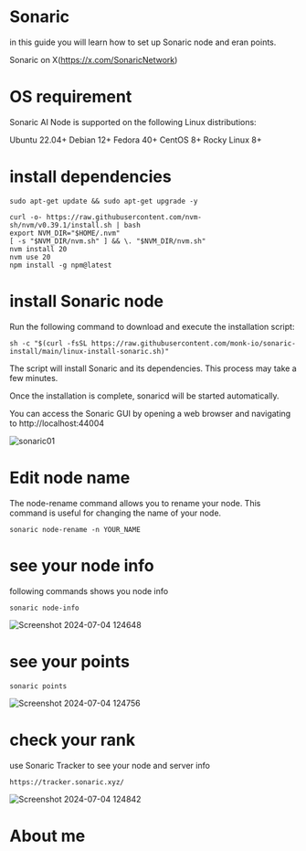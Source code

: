 # Sonaric
in this guide you will learn how to set up Sonaric node and eran points.

Sonaric on X(https://x.com/SonaricNetwork)

# OS requirement
Sonaric AI Node is supported on the following Linux distributions:

Ubuntu 22.04+
Debian 12+
Fedora 40+
CentOS 8+
Rocky Linux 8+

# install dependencies
```
sudo apt-get update && sudo apt-get upgrade -y
```
```
curl -o- https://raw.githubusercontent.com/nvm-sh/nvm/v0.39.1/install.sh | bash
export NVM_DIR="$HOME/.nvm"
[ -s "$NVM_DIR/nvm.sh" ] && \. "$NVM_DIR/nvm.sh"
nvm install 20
nvm use 20
npm install -g npm@latest
```
# install Sonaric node
Run the following command to download and execute the installation script:
```
sh -c "$(curl -fsSL https://raw.githubusercontent.com/monk-io/sonaric-install/main/linux-install-sonaric.sh)"
```
The script will install Sonaric and its dependencies. This process may take a few minutes.

Once the installation is complete, sonaricd will be started automatically.

You can access the Sonaric GUI by opening a web browser and navigating to http://localhost:44004

![sonaric01](https://github.com/Theshaho/Sonaric/assets/25084190/f5966033-e009-4f5d-a729-8a70fa81b27c)

# Edit node name
The node-rename command allows you to rename your node. This command is useful for changing the name of your node.
```
sonaric node-rename -n YOUR_NAME
```
# see your node info
following commands shows you node info
```
sonaric node-info
```
![Screenshot 2024-07-04 124648](https://github.com/Theshaho/Sonaric/assets/25084190/9cb5cf79-a50d-4582-b3a2-69c2256ba3ac)

# see your points
```
sonaric points
```
![Screenshot 2024-07-04 124756](https://github.com/Theshaho/Sonaric/assets/25084190/bd7df654-5ec3-423a-b706-3380f5dddceb)

# check your rank
use  Sonaric Tracker to see your node and server info
```
https://tracker.sonaric.xyz/
```
![Screenshot 2024-07-04 124842](https://github.com/Theshaho/Sonaric/assets/25084190/154ff003-04ba-4acb-a52a-51500cecd96d)

# About me

